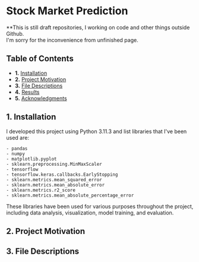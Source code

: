 # Stock Market Prediction

**This is still draft repositories, I working on code and other things outside Github.<br>
I'm sorry for the inconvenience from unfinished page.

## Table of Contents

- **1.** [Installation](#installation)
- **2.** [Project Motivation](#motivation)
- **3.** [File Descriptions](#desc)
- **4.** [Results](#results)
- **5.** [Acknowledgments](#acknow)

## 1. Installation <a name="installation"></a>

I developed this project using Python 3.11.3 and list libraries that I've been used are:

    - pandas
    - numpy
    - matplotlib.pyplot
    - sklearn.preprocessing.MinMaxScaler
    - tensorflow
    - tensorflow.keras.callbacks.EarlyStopping
    - sklearn.metrics.mean_squared_error
    - sklearn.metrics.mean_absolute_error
    - sklearn.metrics.r2_score
    - sklearn.metrics.mean_absolute_percentage_error

These libraries have been used for various purposes throughout the project, including data analysis, visualization, model training, and evaluation.

## 2. Project Motivation <a name="motivation"></a>

## 3. File Descriptions <a name="desc"></a>
